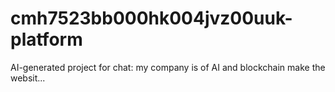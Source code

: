 # cmh7523bb000hk004jvz00uuk-platform
AI-generated project for chat: my company is of AI and blockchain make the websit...
